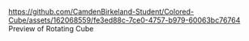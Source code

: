 https://github.com/CamdenBirkeland-Student/Colored-Cube/assets/162068559/fe3ed88c-7ce0-4757-b979-60063bc76764
Preview of Rotating Cube
